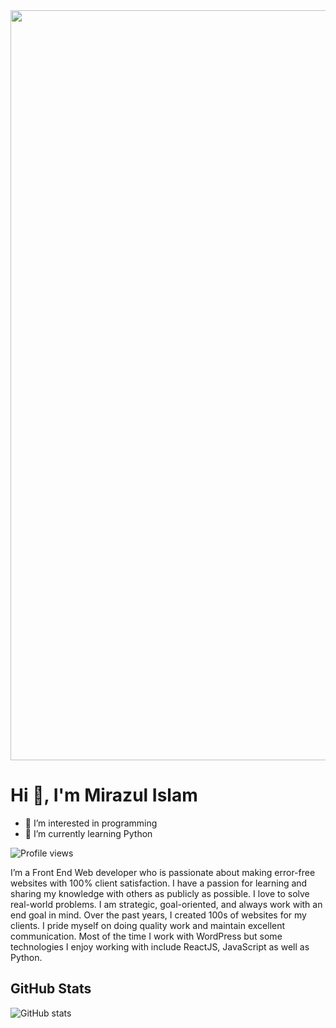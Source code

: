 <img width="1200" style="object-fit: cover;" src="https://devtechnosys.com/insights/wp-content/uploads/2021/07/full-stack-development.gif">

# Hi 👋, I'm Mirazul Islam

- 👀 I’m interested in programming
- 🌱 I’m currently learning Python 

![Profile views](https://gpvc.arturio.dev/mirazulislamgit)

<p>
I’m a Front End Web developer who is passionate about making error-free websites with 100% client satisfaction. I have a passion for learning and sharing my knowledge with others as publicly as possible. I love to solve real-world problems. I am strategic, goal-oriented, and always work with an end goal in mind. Over the past years, I created 100s of websites for my clients. I pride myself on doing quality work and maintain excellent communication. Most of the time I work with WordPress but some technologies I enjoy working with include ReactJS, JavaScript as well as Python.
</p>

## GitHub Stats
![GitHub stats](https://github-readme-stats.vercel.app/api?username=mirazulislamgit&theme=radical&show_icons=true) 
